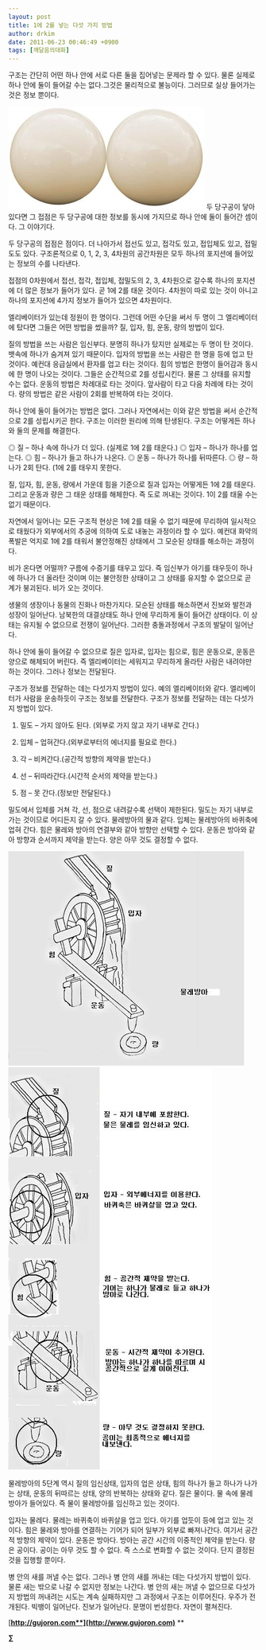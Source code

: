 ```yaml
---
layout: post
title: 1에 2를 넣는 다섯 가지 방법
author: drkim
date: 2011-06-23 00:46:49 +0900
tags: [깨달음의대화]
---
```

구조는 간단히 어떤 하나 안에 서로 다른 둘을 집어넣는 문제라 할 수 있다. 물론 실제로 하나 안에 둘이 들어갈 수는 없다.그것은 물리적으로 불능이다. 그러므로 실상 들어가는 것은 정보 뿐이다.




  


  


![](/files/attach/images/198/137/178/24.jpg)
  두 당구공이 닿아 있다면 그 접점은 두 당구공에 대한 정보를 동시에 가지므로 하나 안에 둘이 들어간 셈이다. 그 이야기다.






  두 당구공의 접점은 점이다. 더 나아가서 접선도 있고, 접각도 있고, 접입체도 있고, 접밀도도 있다. 구조론적으로 0, 1, 2, 3, 4차원의 공간차원은 모두 하나의 포지션에 들어있는 정보의 수를 나타낸다.






  접점의 0차원에서 접선, 접각, 접입체, 접밀도의 2, 3, 4차원으로 갈수록 하나의 포지션에 더 많은 정보가 들어가 있다. 곧 1에 2를 태운 것이다. 4차원이 따로 있는 것이 아니고 하나의 포지션에 4가지 정보가 들어가 있으면 4차원이다.







엘리베이터가 있는데 정원이 한 명이다. 그런데 어떤 수단을 써서 두 명이 그 엘리베이터에 탔다면 그들은 어떤 방법을 썼을까? 질, 입자, 힘, 운동, 량의 방법이 있다. 

질의 방법을 쓰는 사람은 임신부다. 분명히 하나가 탔지만 실제로는 두 명이 탄 것이다. 뱃속에 하나가 숨겨져 있기 때문이다. 입자의 방법을 쓰는 사람은 한 명을 등에 업고 탄 것이다. 예컨대 응급실에서 환자를 업고 타는 것이다. 힘의 방법은 한명이 들어감과 동시에 한 명이 나오는 것이다. 그들은 순간적으로 2를 성립시킨다. 물론 그 상태를 유지할 수는 없다. 운동의 방법은 차례대로 타는 것이다. 앞사람이 타고 다음 차례에 타는 것이다. 량의 방법은 같은 사람이 2회를 반복하여 타는 것이다. 

하나 안에 둘이 들어가는 방법은 없다. 그러나 자연에서는 이와 같은 방법을 써서 순간적으로 2를 성립시키곤 한다. 구조는 이러한 원리에 의해 탄생된다. 구조는 어떻게든 하나와 둘의 문제를 해결한다. 

◎ 질 – 하나 속에 하나가 더 있다. (실제로 1에 2를 태운다.) ◎ 입자 – 하나가 하나를 업는다. ◎ 힘 – 하나가 들고 하나가 나온다. ◎ 운동 – 하나가 하나를 뒤따른다. ◎ 량 – 하나가 2회 탄다. (1에 2를 태우지 못한다. 

질, 입자, 힘, 운동, 량에서 가운데 힘을 기준으로 질과 입자는 어떻게든 1에 2를 태운다. 그리고 운동과 량은 그 태운 상태를 해체한다. 즉 도로 꺼내는 것이다. 1이 2를 태울 수는 없기 때문이다. 

자연에서 일어나는 모든 구조적 현상은 1에 2를 태울 수 없기 때문에 무리하여 일시적으로 태웠다가 외부에서의 추궁에 의하여 도로 내놓는 과정이라 할 수 있다. 예컨대 화약의 폭발은 억지로 1에 2를 태워서 불안정해진 상태에서 그 모순된 상태를 해소하는 과정이다. 

비가 온다면 어떨까? 구름에 수증기를 태우고 있다. 즉 임신부가 아기를 태우듯이 하나에 하나가 더 올라탄 것이며 이는 불안정한 상태이고 그 상태를 유지할 수 없으므로 곧 계가 붕괴된다. 비가 오는 것이다. 

생물의 생장이나 동물의 진화나 마찬가지다. 모순된 상태를 해소하면서 진보와 발전과 성장이 일어난다. 남북한의 대결상태도 하나 안에 무리하게 둘이 들어간 상태이다. 이 상태는 유지될 수 없으므로 전쟁이 일어난다. 그러한 충돌과정에서 구조의 발달이 일어난다. 

하나 안에 둘이 들어갈 수 없으므로 질은 입자로, 입자는 힘으로, 힘은 운동으로, 운동은 양으로 해체되어 버린다. 즉 엘리베이터는 세워지고 무리하게 올라탄 사람은 내려야만 하는 것이다. 그러나 정보는 전달된다. 

구조가 정보를 전달하는 데는 다섯가지 방법이 있다. 예의 엘리베이터와 같다. 엘리베이터가 사람을 운송하듯이 구조는 정보를 전달한다. 구조가 정보를 전달하는 데는 다섯가지 방법이 있다. 

1) 밀도 – 가지 않아도 된다. (외부로 가지 않고 자기 내부로 간다.)

  
2) 입체 – 업혀간다.(외부로부터의 에너지를 필요로 한다.)  
3) 각 – 비켜간다.(공간적 방향의 제약을 받는다.)  
4) 선 – 뒤따라간다.(시간적 순서의 제약을 받는다.)  
5) 점 – 못 간다.(정보만 전달된다.) 



밀도에서 입체를 거쳐 각, 선, 점으로 내려갈수록 선택이 제한된다. 밀도는 자기 내부로 가는 것이므로 어디든지 갈 수 있다. 물레방아의 물과 같다. 입체는 물레방아의 바퀴축에 업혀 간다. 힘은 물레와 방아의 연결부와 같아 방향만 선택할 수 있다. 운동은 방아와 같아 방향과 순서까지 제약을 받는다. 양은 아무 것도 결정할 수 없다. 



 ![](/files/attach/images/198/137/178/0.JPG)![](/files/attach/images/198/137/178/23.JPG)



물레방아의 5단계 역시 질의 임신상태, 입자의 업은 상태, 힘의 하나가 들고 하나가 나가는 상태, 운동의 뒤따르는 상태, 양의 반복하는 상태와 같다. 질은 물이다. 물 속에 물레방아가 들어있다. 즉 물이 물레방아를 임신하고 있는 것이다. 

입자는 물레다. 물레는 바퀴축이 바퀴살을 업고 있다. 아기를 업듯이 등에 업고 있는 것이다. 힘은 물레와 방아를 연결하는 기어가 되어 일부가 외부로 빠져나간다. 여기서 공간적 방향의 제약이 있다. 운동은 방아다. 방아는 공간 시간의 이중적인 제약을 받는다. 량은 공이다. 공이는 아무 것도 할 수 없다. 즉 스스로 변화할 수 없는 것이다. 단지 결정된 것을 집행할 뿐이다. 



병 안의 새를 꺼낼 수는 없다. 그러나 병 안의 새를 꺼내는 데는 다섯가지 방법이 있다. 물론 새는 밖으로 나갈 수 없지만 정보는 나간다. 병 안의 새는 꺼낼 수 없으므로 다섯가지 방법의 꺼내려는 시도는 계속 실패하지만 그 과정에서 구조는 이루어진다. 우주가 전개된다. 빅뱅이 일어난다. 진보가 일어난다. 문명이 번성한다. 자연이 펼쳐진다.   






[**http://gujoron.com**](http://www.gujoron.com)** 
**

**∑**